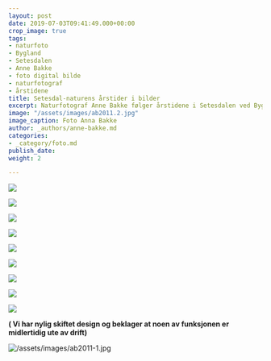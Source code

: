 ```yaml
---
layout: post
date: 2019-07-03T09:41:49.000+00:00
crop_image: true
tags:
- naturfoto
- Bygland
- Setesdalen
- Anne Bakke
- foto digital bilde
- naturfotograf
- årstidene
title: Setesdal-naturens årstider i bilder
excerpt: Naturfotograf Anne Bakke følger årstidene i Setesdalen ved Byglandsfjorden.
image: "/assets/images/ab2011.2.jpg"
image_caption: Foto Anna Bakke
author: _authors/anne-bakke.md
categories:
- _category/foto.md
publish_date: 
weight: 2

---
```

![](https://wwww.helping.no/assets/images/ab4.jpg)

![](https://wwww.helping.no/assets/images/ab.1007.jpg)

![](https://wwww.helping.no/assets/images/ab3.jpg)

![](https://wwww.helping.no/assets/images/ab12.jpg)

![](https://wwww.helping.no/assets/images/ab2012.jpg)

![](https://wwww.helping.no/assets/images/ab2011.jpg)

![](https://wwww.helping.no/assets/images/grendi2.jpg)

![](https://wwww.helping.no/assets/images/ab2011.0.jpg)

![](https://wwww.helping.no/assets/images/grendi.jpg)

**( Vi har nylig skiftet design og beklager at noen av funksjonen er midlertidig ute av drift)**

![/assets/images/ab2011-1.jpg](https://app.forestry.io/sites/afjoa9tu1jlglg/body-media//assets/images/ab2011-1.jpg)